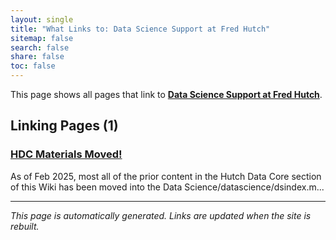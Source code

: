 ```yaml
---
layout: single
title: "What Links to: Data Science Support at Fred Hutch"
sitemap: false
search: false
share: false
toc: false
---
```


This page shows all pages that link to **[Data Science Support at Fred Hutch](/datascience/ds_index/)**.

## Linking Pages (1)

### [HDC Materials Moved!](/hdc/hdc_index/)

As of Feb 2025, most all of the prior content in the Hutch Data Core section of this Wiki has been moved into the Data Science/datascience/dsindex.m...

---


*This page is automatically generated. Links are updated when the site is rebuilt.*
